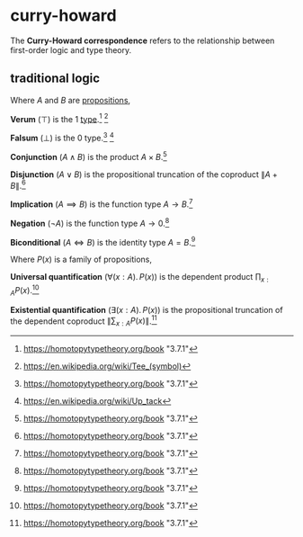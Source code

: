 # curry-howard

The **Curry-Howard correspondence** refers to the relationship between
first-order logic and type theory.

## traditional logic

Where $A$ and $B$ are [propositions](/logic/proposition.md),

**Verum** ($\top$) is the $1$ [type](/logic/judgement.md).[^1] [^2]

**Falsum** ($\bot$) is the $0$ type.[^1] [^3]

**Conjunction** ($A \wedge B$) is the product $A \times B$.[^1]

**Disjunction** ($A \vee B$) is the propositional truncation of the coproduct
$\left\| A + B \right\|$.[^1]

**Implication** ($A \implies B$) is the function type $A \to B$.[^1]

**Negation** ($\neg A$) is the function type $A \to 0$.[^1]

**Biconditional** ($A \iff B$) is the identity type $A = B$.[^1]

Where $P(x)$ is a family of propositions,

<!-- prettier-ignore -->
**Universal quantification** ($\forall (x: A).\,P(x)$) is the dependent
product $\prod_{x: A} P(x)$.[^1]

<!-- prettier-ignore -->
**Existential quantification** ($\exists (x: A).\,P(x)$) 
is the propositional truncation of the dependent coproduct
$\left\| \sum_{x: A} P(x) \right\|$.[^1]

[^1]: https://homotopytypetheory.org/book "3.7.1"
[^2]: https://en.wikipedia.org/wiki/Tee_(symbol)
[^3]: https://en.wikipedia.org/wiki/Up_tack
